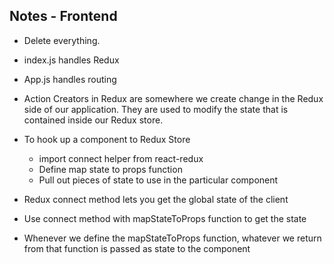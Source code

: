 ## Notes - Frontend

- Delete everything.
- index.js handles Redux
- App.js handles routing
- Action Creators in Redux are somewhere we create change in the Redux side of our application. They are used to modify the state that is contained inside our Redux store.
- To hook up a component to Redux Store

  - import connect helper from react-redux
  - Define map state to props function
  - Pull out pieces of state to use in the particular component

- Redux connect method lets you get the global state of the client
- Use connect method with mapStateToProps function to get the state
- Whenever we define the mapStateToProps function, whatever we return from that function is passed as state to the component
